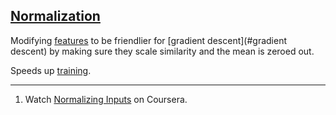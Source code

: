 ## [Normalization](#normalization)

Modifying [features](#feature) to be friendlier for [gradient descent](#gradient descent) by making sure they scale similarity and the mean is zeroed out.

Speeds up [training](#training).

---
1. Watch [Normalizing Inputs](https://www.coursera.org/learn/deep-neural-network/lecture/lXv6U/normalizing-inputs) on Coursera.